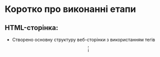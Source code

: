 # Коротко про виконанні етапи
## HTML-сторінка:
- Створено основну структуру веб-сторінки з використанням тегів <header>, <main> і <script>.
Додано кнопку для зміни тексту за допомогою JavaScript.
Вставлено зображення та галерею картинок з використанням тегів <img>.
## CSS-стилі:
- Стилізовано сторінку, додавши стилі для кнопки, тексту, заголовків та зображень.
## JavaScript:
- Додано функцію changeText(), яка змінює текст на сторінці при натисканні на кнопку.
Додано функцію openImage(), яка відкриває зображення в модальному вікні при натисканні на картинку.
## Створено папку images для зберігання зображень.

# Скріншоти виконання програми
- Початковий вид сайту
![image](https://github.com/user-attachments/assets/0b54e693-f04a-47e5-b895-6a54880027d3

- Після натискання кнопки "Зміни текст"
![image](https://github.com/user-attachments/assets/11898fcf-63c2-4b03-a354-9bbee7ce1332)

- Наведення на одну з картинок
![image](https://github.com/user-attachments/assets/0b753861-9728-4eb3-a2da-335859acaf71)

- Після на натискання на картинку
![image](https://github.com/user-attachments/assets/e95bcb61-8109-4eaf-83a8-7d9370d1c7b6)
